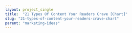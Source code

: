 ```yaml
---
layout: project_single
title:  "21 Types Of Content Your Readers Crave [Chart]"
slug: "21-types-of-content-your-readers-crave-chart"
parent: "marketing-ideas"
---
```

 